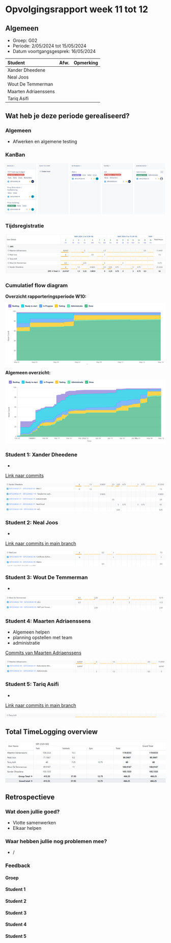 # Opvolgingsrapport week 11 tot 12

## Algemeen

- Groep: G02
- Periode: 2/05/2024 tot 15/05/2024
- Datum voortgangsgesprek: 16/05/2024

| Student              | Afw. | Opmerking |
| :------------------- | :--: | :-------- |
| Xander Dheedene      |      |           |
| Neal Joos            |      |           |
| Wout De Temmerman    |      |           |
| Maarten Adriaenssens |      |           |
| Tariq Asifi          |      |           |

## Wat heb je deze periode gerealiseerd?

### Algemeen

- Afwerken en algemene testing

### KanBan

<!-- Voeg hier een screenshot toe van de huidige toestand van het kanban bord. -->

![KanBanOverzicht](./imgOpvolgingsrapport/Kanban-W11-12.png)

### Tijdsregistratie

<!-- Voeg hier een screenshot toe van het teamoverzicht van de tijdregistratie, met totaal per student en team -->

![Algemeen tijdsoverzicht W10](../opvolging/imgOpvolgingsrapport/TimeLogging-General-W11-12.png)

### Cumulatief flow diagram

<!-- Voeg hier een screenshot toe van het cumulatief flow diagram voor de periode van het rapport. -->

**Overzicht rapporteringsperiode W10:**

![Flow overzicht W10](../opvolging/imgOpvolgingsrapport/Flow-W11.12.png)

<!-- Voeg hier een screenshot toe van het cumulatief flow diagram voor de volledige periode van het project. -->

**Algemeen overzicht:**

![Flow overzicht](../opvolging/imgOpvolgingsrapport/Flow-Total.png)

### Student 1: Xander Dheedene

<!-- Voeg hier een overzicht toe van gerealiseerde taken inclusief links naar relevante commits/documenten. -->

- 

[Link naar commits](https://github.com/HoGentTIN/sep2324-gent-g02/commits/linux-vagrant/?author=XanderDheedene&since=2024-03-22&until=2024-05-2)

<!-- Voeg hier een screenshot van het individueel tijdregistratierapport, met overzicht van elke taak en bijhorende uren. -->

![Tijdsregistratie Xander Dheedene W10](../opvolging/imgOpvolgingsrapport/TimeLogging-Xander-W11-12.png)

### Student 2: Neal Joos

<!-- Voeg hier een overzicht toe van gerealiseerde taken inclusief links naar relevante commits/documenten. -->

- 

[Link naar commits in main branch](https://github.com/HoGentTIN/sep2324-gent-g02/commits/main?author=nealjoos&since=2024-03-22&until=2024-05-02)

<!-- Voeg hier een screenshot van het individueel tijdregistratierapport, met overzicht van elke taak en bijhorende uren. -->

![Tijdsregistratie Neal Joos W10](../opvolging/imgOpvolgingsrapport/TimeLogging-Neal-W11-12.png)

### Student 3: Wout De Temmerman

<!-- Voeg hier een overzicht toe van gerealiseerde taken inclusief links naar relevante commits/documenten. -->

- 

<!-- Voeg hier een screenshot van het individueel tijdregistratierapport, met overzicht van elke taak en bijhorende uren. -->

![Tijdsregistratie Wout De Temmerman W10](../opvolging/imgOpvolgingsrapport/TimeLogging-Wout-W11-12.png)

### Student 4: Maarten Adriaenssens

<!-- Voeg hier een overzicht toe van gerealiseerde taken inclusief links naar relevante commits/documenten. -->

- Algemeen helpen
- planning opstellen met team
- administratie

[Commits van Maarten Adriaenssens](https://github.com/HoGentTIN/sep2324-gent-g02/commits/main/?author=Maarten-Adriaenssens)

<!-- Voeg hier een screenshot van het individueel tijdregistratierapport, met overzicht van elke taak en bijhorende uren. -->

![Tijdsregistratie Maarten Adriaenssens W10](../opvolging/imgOpvolgingsrapport/TimeLogging-Maarten-W11-12.png)

### Student 5: Tariq Asifi

<!-- Voeg hier een overzicht toe van gerealiseerde taken inclusief links naar relevante commits/documenten. -->

- 

[Link naar commits in main branch](https://github.com/HoGentTIN/sep2324-gent-g02/commits/?author=tariqasifi)

<!-- Voeg hier een screenshot van het individueel tijdregistratierapport, met overzicht van elke taak en bijhorende uren. -->

![Tijdsregistratie Tariq Asifi W10](../opvolging/imgOpvolgingsrapport/TimeLogging-Tariq-W11-12.png)

## Total TimeLogging overview

![Totale timelogging overview](./imgOpvolgingsrapport/Total-TimeLogging.png)

## Retrospectieve

### Wat doen jullie goed?

<!-- Voeg hier zaken toe die jullie goed doen naar het proces toe. -->

- Vlotte samenwerken
- Elkaar helpen

### Waar hebben jullie nog problemen mee?

<!-- Voeg hier zaken toe die volgens jullie beter kunnen naar het proces toe. -->

- /

### Feedback

#### Groep

#### Student 1

#### Student 2

#### Student 3

#### Student 4

#### Student 5
